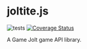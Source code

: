 # joltite.js

![tests](https://github.com/ttbowen/joltite.js/workflows/tests/badge.svg)
[![Coverage Status](https://coveralls.io/repos/github/ttbowen/joltite.js/badge.svg?branch=master)](https://coveralls.io/github/ttbowen/joltite.js?branch=master)

A Game Jolt game API library.
